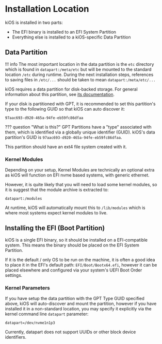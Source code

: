 # Installation Location

kiOS is installed in two parts:

- The EFI binary is installed to an EFI System Partition
- Everything else is installed to a kiOS-specific Data Partition

## Data Partition

!!! info
    The most important location in the data partition is the `etc`
    directory which is found in `datapart:/meta/etc` but will be mounted
    to the standard location `/etc` during runtime. During the next
    installation steps, references to saving files in `/etc/...` should
    be taken to mean `datapart:/meta/etc/...`

kiOS requires a data partition for disk-backed storage. For general
information about this partition, see [its documentation](../../technical/datapart.md).

If your disk is partitioned with GPT, it is recommended to set this
partition's type to the following GUID so that kiOS can auto discover
it:

```
97aac693-d920-465a-94fe-eb59fc86dfaa
```

??? question "What is this?"
    GPT Partitions have a "type" associated with them, which is
    identified via a globally unique identifier (GUID). kiOS's data
    partition's GUID is `97aac693-d920-465a-94fe-eb59fc86dfaa`.

This partition should have an ext4 file system created with it.

### Kernel Modules

Depending on your setup, Kernel Modules are technically an optional
extra as kiOS will function on EFI nvme based systems, with generic
ethernet.

However, it is quite likely that you will need to load some kernel
modules, so it is suggest that the module archive is extracted to:

```
datapart:/modules
```

At runtime, kiOS will automatically mount this to `/lib/modules` which
is where most systems expect kernel modules to live.

## Installing the EFI (Boot Partition)

kiOS is a single EFI binary, so it should be installed on a
EFI-compatible system. This means the binary should be placed on the EFI
System Partition.

If it is the default / only OS to be run on the machine, it is often a
good idea to place it in the EFI's default path: `EFI/Boot/Bootx64.efi`,
however it can be placed elsewhere and configured via your system's
UEFI Boot Order settings.

### Kernel Parameters

If you have setup the data partition with the GPT Type GUID specified
above, kiOS will auto-discover and mount the partition, however if you
have installed it in a non-standard location, you may specify it
explicitly via the kernel command line `datapart` parameter:

```
datapart=/dev/nvme1n1p3
```

Currently, datapart does not support UUIDs or other block device
identifiers.
